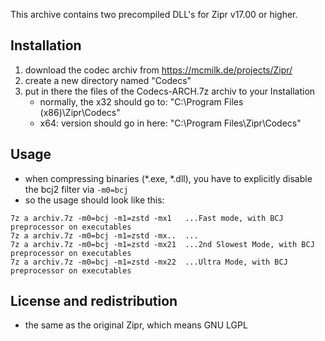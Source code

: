 
This archive contains two precompiled DLL's for Zipr v17.00 or higher.

## Installation

1. download the codec archiv from https://mcmilk.de/projects/Zipr/
2. create a new directory named "Codecs"
3. put in there the files of the Codecs-ARCH.7z archiv to your Installation
   - normally, the x32 should go to: "C:\Program Files (x86)\Zipr\Codecs"
   - x64: version should go in here: "C:\Program Files\Zipr\Codecs"

## Usage

- when compressing binaries (*.exe, *.dll), you have to explicitly disable
  the bcj2 filter via `-m0=bcj`
- so the usage should look like this:

```
7z a archiv.7z -m0=bcj -m1=zstd -mx1   ...Fast mode, with BCJ preprocessor on executables
7z a archiv.7z -m0=bcj -m1=zstd -mx..  ...
7z a archiv.7z -m0=bcj -m1=zstd -mx21  ...2nd Slowest Mode, with BCJ preprocessor on executables
7z a archiv.7z -m0=bcj -m1=zstd -mx22  ...Ultra Mode, with BCJ preprocessor on executables
```

## License and redistribution

- the same as the original Zipr, which means GNU LGPL
